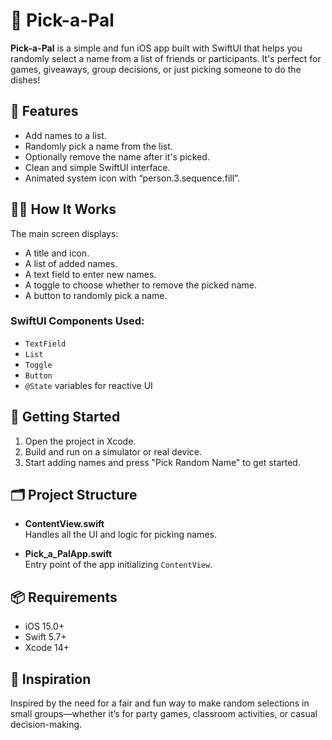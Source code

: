 # 🎉 Pick-a-Pal

**Pick-a-Pal** is a simple and fun iOS app built with SwiftUI that helps you randomly select a name from a list of friends or participants. It's perfect for games, giveaways, group decisions, or just picking someone to do the dishes!

## 📱 Features

- Add names to a list.
- Randomly pick a name from the list.
- Optionally remove the name after it's picked.
- Clean and simple SwiftUI interface.
- Animated system icon with “person.3.sequence.fill”.

## 🧑‍💻 How It Works

The main screen displays:
- A title and icon.
- A list of added names.
- A text field to enter new names.
- A toggle to choose whether to remove the picked name.
- A button to randomly pick a name.

### SwiftUI Components Used:
- `TextField`
- `List`
- `Toggle`
- `Button`
- `@State` variables for reactive UI

## 🚀 Getting Started

1. Open the project in Xcode.
2. Build and run on a simulator or real device.
3. Start adding names and press "Pick Random Name" to get started.

## 🗂 Project Structure

- **ContentView.swift**  
  Handles all the UI and logic for picking names.

- **Pick_a_PalApp.swift**  
  Entry point of the app initializing `ContentView`.

## 📦 Requirements

- iOS 15.0+
- Swift 5.7+
- Xcode 14+

## 🧠 Inspiration

Inspired by the need for a fair and fun way to make random selections in small groups—whether it’s for party games, classroom activities, or casual decision-making.

